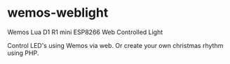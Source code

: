 # wemos-weblight
Wemos Lua D1 R1 mini ESP8266 Web Controlled Light


Control LED's using Wemos via web.
Or create your own christmas rhythm using PHP.

